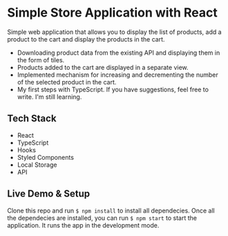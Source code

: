 # Simple Store Application with React

Simple web application that allows you to display the list of products, add a product to the cart and display the products in the cart.
* Downloading product data from the existing API and displaying them in the form of tiles.
* Products added to the cart are displayed in a separate view.
* Implemented mechanism for increasing and decrementing the number of the selected product in the cart.
* My first steps with TypeScript. If you have suggestions, feel free to write. I'm still learning.

## Tech Stack

* React
* TypeScript
* Hooks
* Styled Components
* Local Storage
* API

## Live Demo & Setup

Clone this repo and run `$ npm install` to install all dependecies.
Once all the dependecies are installed, you can run `$ npm start` to start the application.
It runs the app in the development mode.
